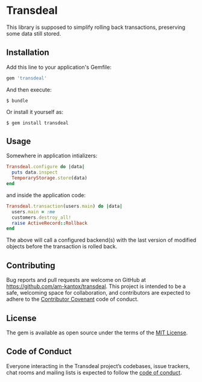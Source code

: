 # Transdeal

This library is supposed to simplify rolling back transactions,
preserving some data still stored.

## Installation

Add this line to your application's Gemfile:

```ruby
gem 'transdeal'
```

And then execute:

    $ bundle

Or install it yourself as:

    $ gem install transdeal

## Usage

Somewhere in application intializers:

```ruby
Transdeal.configure do |data|
  puts data.inspect
  TemporaryStorage.store(data)
end
```

and inside the application code:

```ruby
Transdeal.transaction(users.main) do |data|
  users.main = :me
  customers.destroy_all!
  raise ActiveRecord::Rollback
end
```

The above will call a configured backend(s) with the last version of modified
objects before the transaction is rolled back.

## Contributing

Bug reports and pull requests are welcome on GitHub at https://github.com/am-kantox/transdeal. This project is intended to be a safe, welcoming space for collaboration, and contributors are expected to adhere to the [Contributor Covenant](http://contributor-covenant.org) code of conduct.

## License

The gem is available as open source under the terms of the [MIT License](https://opensource.org/licenses/MIT).

## Code of Conduct

Everyone interacting in the Transdeal project’s codebases, issue trackers, chat rooms and mailing lists is expected to follow the [code of conduct](https://github.com/am-kantox/transdeal/blob/master/CODE_OF_CONDUCT.md).
